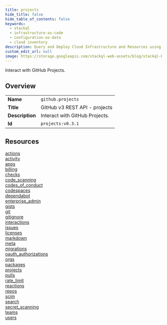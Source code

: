 ```yaml
---
title: projects
hide_title: false
hide_table_of_contents: false
keywords:
  - stackql
  - infrastructure-as-code
  - configuration-as-data
  - cloud inventory
description: Query and Deploy Cloud Infrastructure and Resources using SQL
custom_edit_url: null
image: https://storage.googleapis.com/stackql-web-assets/blog/stackql-blog-post-featured-image.png
---
```

Interact with GitHub Projects.  
    

## Overview
<table><tbody>
<tr><td><b>Name</b></td><td><code>github.projects</code></td></tr>
<tr><td><b>Title</b></td><td>GitHub v3 REST API - projects</td></tr>
<tr><td><b>Description</b></td><td>Interact with GitHub Projects.</td></tr>
<tr><td><b>Id</b></td><td><code>projects:v0.3.1</code></td></tr>
</tbody></table>

## Resources
<div class="row">
<div class="providerDocColumn">
<a href="/docs/providers/github/projects/actions/index.md">actions</a><br />
<a href="/docs/providers/github/projects/activity/index.md">activity</a><br />
<a href="/docs/providers/github/projects/apps/index.md">apps</a><br />
<a href="/docs/providers/github/projects/billing/index.md">billing</a><br />
<a href="/docs/providers/github/projects/checks/index.md">checks</a><br />
<a href="/docs/providers/github/projects/code_scanning/index.md">code_scanning</a><br />
<a href="/docs/providers/github/projects/codes_of_conduct/index.md">codes_of_conduct</a><br />
<a href="/docs/providers/github/projects/codespaces/index.md">codespaces</a><br />
<a href="/docs/providers/github/projects/dependabot/index.md">dependabot</a><br />
<a href="/docs/providers/github/projects/enterprise_admin/index.md">enterprise_admin</a><br />
<a href="/docs/providers/github/projects/gists/index.md">gists</a><br />
<a href="/docs/providers/github/projects/git/index.md">git</a><br />
<a href="/docs/providers/github/projects/gitignore/index.md">gitignore</a><br />
<a href="/docs/providers/github/projects/interactions/index.md">interactions</a><br />
<a href="/docs/providers/github/projects/issues/index.md">issues</a><br />
<a href="/docs/providers/github/projects/licenses/index.md">licenses</a><br />
</div>
<div class="providerDocColumn">
<a href="/docs/providers/github/projects/markdown/index.md">markdown</a><br />
<a href="/docs/providers/github/projects/meta/index.md">meta</a><br />
<a href="/docs/providers/github/projects/migrations/index.md">migrations</a><br />
<a href="/docs/providers/github/projects/oauth_authorizations/index.md">oauth_authorizations</a><br />
<a href="/docs/providers/github/projects/orgs/index.md">orgs</a><br />
<a href="/docs/providers/github/projects/packages/index.md">packages</a><br />
<a href="/docs/providers/github/projects/projects/index.md">projects</a><br />
<a href="/docs/providers/github/projects/pulls/index.md">pulls</a><br />
<a href="/docs/providers/github/projects/rate_limit/index.md">rate_limit</a><br />
<a href="/docs/providers/github/projects/reactions/index.md">reactions</a><br />
<a href="/docs/providers/github/projects/repos/index.md">repos</a><br />
<a href="/docs/providers/github/projects/scim/index.md">scim</a><br />
<a href="/docs/providers/github/projects/search/index.md">search</a><br />
<a href="/docs/providers/github/projects/secret_scanning/index.md">secret_scanning</a><br />
<a href="/docs/providers/github/projects/teams/index.md">teams</a><br />
<a href="/docs/providers/github/projects/users/index.md">users</a><br />
</div>
</div>
